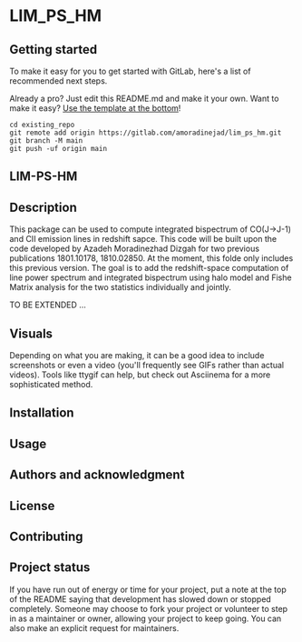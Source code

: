 
# LIM_PS_HM



## Getting started

To make it easy for you to get started with GitLab, here's a list of recommended next steps.

Already a pro? Just edit this README.md and make it your own. Want to make it easy? [Use the template at the bottom](#editing-this-readme)!


```
cd existing_repo
git remote add origin https://gitlab.com/amoradinejad/lim_ps_hm.git
git branch -M main
git push -uf origin main
```

## LIM-PS-HM


## Description

This package can be used to compute integrated bispectrum of CO(J->J-1) and CII emission lines in redshift sapce. This code will be built upon the code developed by Azadeh Moradinezhad Dizgah for two previous publications 1801.10178, 1810.02850. At the moment, this folde only includes this previous version. The goal is to add the redshift-space computation of line power spectrum and integrated bispectrum using halo model and Fishe Matrix analysis for the two statistics individually and jointly.

TO BE EXTENDED ...

## Visuals
Depending on what you are making, it can be a good idea to include screenshots or even a video (you'll frequently see GIFs rather than actual videos). Tools like ttygif can help, but check out Asciinema for a more sophisticated method.

## Installation


## Usage


## Authors and acknowledgment


## License


## Contributing


## Project status
If you have run out of energy or time for your project, put a note at the top of the README saying that development has slowed down or stopped completely. Someone may choose to fork your project or volunteer to step in as a maintainer or owner, allowing your project to keep going. You can also make an explicit request for maintainers.


